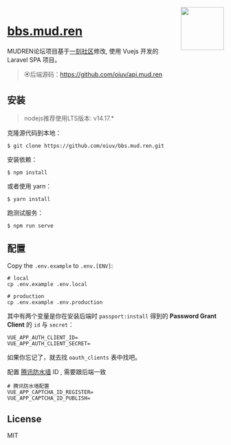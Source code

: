 
<img align="right" width="100" src="https://www.mud.ren/logo.png"/>

<h1 align="left"><a href="https://bbs.mud.ren">bbs.mud.ren</a></h1>

MUDREN论坛项目基于[一刻社区](https://github.com/yikeio/yike.io)修改, 使用 Vuejs 开发的 Laravel SPA 项目。

> 🏵后端源码：https://github.com/oiuv/api.mud.ren

## 安装

> nodejs推荐使用LTS版本: v14.17.*

克隆源代码到本地：

```shell
$ git clone https://github.com/oiuv/bbs.mud.ren.git
```

安装依赖：

```shell
$ npm install
```

或者使用 yarn：

```shell
$ yarn install
```

跑测试服务：

```shell
$ npm run serve
```

## 配置

Copy the `.env.example` to `.env.[ENV]`:

```shell
# local
cp .env.example .env.local

# production
cp .env.example .env.production
```

其中有两个变量是你在安装后端时 `passport:install` 得到的 **Password Grant Client** 的 `id` 与 `secret`：

```
VUE_APP_AUTH_CLIENT_ID=
VUE_APP_AUTH_CLIENT_SECRET=
```

如果你忘记了，就去找 `oauth_clients` 表中找吧。

配置 [腾讯防水墙](https://007.qq.com/) ID , 需要跟后端一致

```env
# 腾讯防水墙配置
VUE_APP_CAPTCHA_ID_REGISTER=
VUE_APP_CAPTCHA_ID_PUBLISH=
```

## License

MIT
